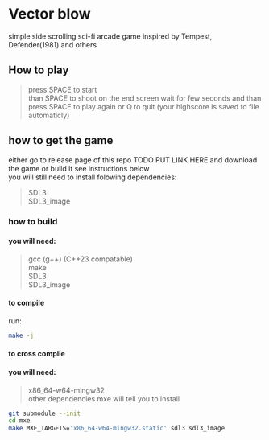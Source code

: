 # Vector blow
simple side scrolling sci-fi arcade game inspired by Tempest, Defender(1981) and others

## How to play  
> press SPACE to start  
> than SPACE to shoot
> on the end screen wait for few seconds and than press SPACE to play again or Q to quit (your highscore is saved to file automaticly)  


## how to get the game 
either go to release page of this repo TODO PUT LINK HERE and download the game or build it see instructions below  
you will still need to install folowing dependencies:  
> SDL3  
> SDL3_image  



### how to build  
#### you will need:
> gcc (g++) (C++23 compatable)  
> make  
> SDL3  
> SDL3_image  

#### to compile
run:
```bash
make -j
```

#### to cross compile
#### you will need:
> x86_64-w64-mingw32  
> other dependencies mxe will tell you to install  
```bash
git submodule --init
cd mxe
make MXE_TARGETS='x86_64-w64-mingw32.static' sdl3 sdl3_image
```